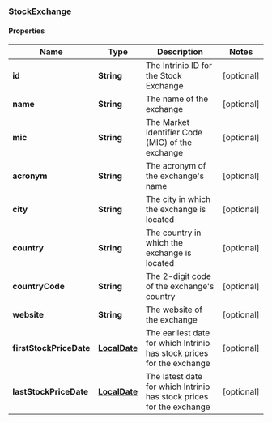 
### StockExchange

#### Properties
Name | Type | Description | Notes
------------ | ------------- | ------------- | -------------
**id** | **String** | The Intrinio ID for the Stock Exchange |  [optional]
**name** | **String** | The name of the exchange |  [optional]
**mic** | **String** | The Market Identifier Code (MIC) of the exchange |  [optional]
**acronym** | **String** | The acronym of the exchange&#39;s name |  [optional]
**city** | **String** | The city in which the exchange is located |  [optional]
**country** | **String** | The country in which the exchange is located |  [optional]
**countryCode** | **String** | The 2-digit code of the exchange&#39;s country |  [optional]
**website** | **String** | The website of the exchange |  [optional]
**firstStockPriceDate** | [**LocalDate**](LocalDate.md) | The earliest date for which Intrinio has stock prices for the exchange |  [optional]
**lastStockPriceDate** | [**LocalDate**](LocalDate.md) | The latest date for which Intrinio has stock prices for the exchange |  [optional]



